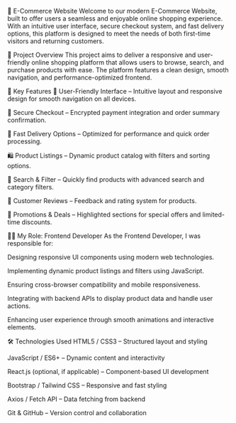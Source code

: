 🛒 E-Commerce Website
Welcome to our modern E-Commerce Website, built to offer users a seamless and enjoyable online shopping experience. With an intuitive user interface, secure checkout system, and fast delivery options, this platform is designed to meet the needs of both first-time visitors and returning customers.

🔧 Project Overview
This project aims to deliver a responsive and user-friendly online shopping platform that allows users to browse, search, and purchase products with ease. The platform features a clean design, smooth navigation, and performance-optimized frontend.

🌟 Key Features
🧭 User-Friendly Interface – Intuitive layout and responsive design for smooth navigation on all devices.

🔐 Secure Checkout – Encrypted payment integration and order summary confirmation.

🚚 Fast Delivery Options – Optimized for performance and quick order processing.

🛍️ Product Listings – Dynamic product catalog with filters and sorting options.

🔎 Search & Filter – Quickly find products with advanced search and category filters.

💬 Customer Reviews – Feedback and rating system for products.

🔔 Promotions & Deals – Highlighted sections for special offers and limited-time discounts.

👨‍💻 My Role: Frontend Developer
As the Frontend Developer, I was responsible for:

Designing responsive UI components using modern web technologies.

Implementing dynamic product listings and filters using JavaScript.

Ensuring cross-browser compatibility and mobile responsiveness.

Integrating with backend APIs to display product data and handle user actions.

Enhancing user experience through smooth animations and interactive elements.

🛠️ Technologies Used
HTML5 / CSS3 – Structured layout and styling

JavaScript / ES6+ – Dynamic content and interactivity

React.js (optional, if applicable) – Component-based UI development

Bootstrap / Tailwind CSS – Responsive and fast styling

Axios / Fetch API – Data fetching from backend

Git & GitHub – Version control and collaboration
